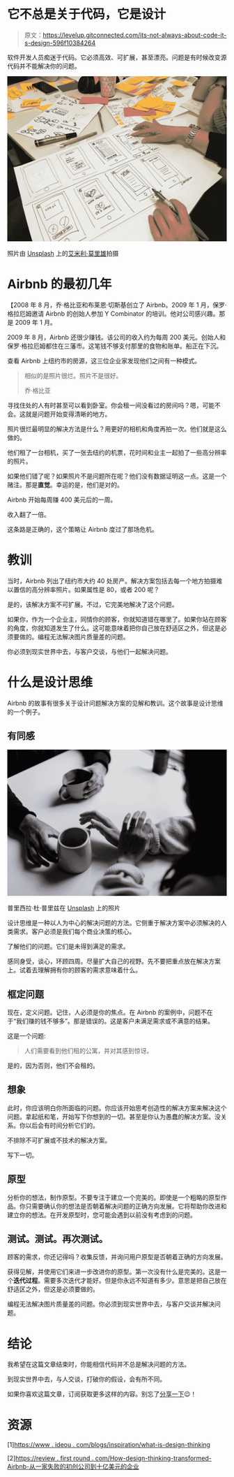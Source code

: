 # 它不总是关于代码，它是设计

> 原文：<https://levelup.gitconnected.com/its-not-always-about-code-it-s-design-596f10384264>

软件开发人员痴迷于代码。它必须高效、可扩展，甚至漂亮。问题是有时候改变源代码并不能解决你的问题。

![](img/92df88bae5cb9554c0f206ad461e62e0.png)

照片由 [Unsplash](https://unsplash.com?utm_source=medium&utm_medium=referral) 上的[艾米利·莫里雄](https://unsplash.com/@amayli?utm_source=medium&utm_medium=referral)拍摄

# Airbnb 的最初几年

【2008 年 8 月，乔·格比亚和布莱恩·切斯基创立了 Airbnb。2009 年 1 月，保罗·格拉厄姆邀请 Airbnb 的创始人参加 Y Combinator 的培训。他对公司感兴趣。那是 2009 年 1 月。

2009 年 8 月，Airbnb 还很少赚钱。该公司的收入约为每周 200 美元。创始人和保罗·格拉厄姆都住在三藩市。这笔钱不够支付那里的食物和账单。船正在下沉。

查看 Airbnb 上纽约市的房源，这三位企业家发现他们之间有一种模式。

> 相似的是照片很烂。照片不是很好。
> 
> 乔·格比亚

寻找住处的人有时甚至可以看到卧室。你会租一间没看过的房间吗？嗯，可能不会。这就是问题开始变得清晰的地方。

照片很烂最明显的解决方法是什么？用更好的相机和角度再拍一次。他们就是这么做的。

他们租了一台相机，买了一张去纽约的机票，花时间和业主一起拍了一些高分辨率的照片。

如果他们错了呢？如果照片不是问题所在呢？他们没有数据证明这一点。这是一个赌注。那是**直觉**。幸运的是，他们是对的。

Airbnb 开始每周赚 400 美元后的一周。

收入翻了一倍。

这条路是正确的，这个策略让 Airbnb 度过了那场危机。

# 教训

当时，Airbnb 列出了纽约市大约 40 处房产。解决方案包括去每一个地方拍摄难以置信的高分辨率照片。如果属性是 80，或者 200 呢？

是的，该解决方案不可扩展。不过，它完美地解决了这个问题。

如果你，作为一个企业主，同情你的顾客，你就知道错在哪里了。如果你站在顾客的角度，你就知道发生了什么。这可能意味着把你自己放在舒适区之外，但这是必须要做的。编程无法解决图片质量差的问题。

你必须到现实世界中去，与客户交谈，与他们一起解决问题。

# 什么是设计思维

Airbnb 的故事有很多关于设计问题解决方案的见解和教训。这个故事是设计思维的一个例子。

## 有同感

![](img/51669e2e1a16ed9ee62928ac5957cd75.png)

普里西拉·杜·普里兹在 [Unsplash](https://unsplash.com?utm_source=medium&utm_medium=referral) 上的照片

设计思维是一种以人为中心的解决问题的方法。它侧重于解决方案中必须解决的人类需求。客户必须是我们每个商业决策的核心。

了解他们的问题。它们是未得到满足的需求。

感同身受，谈心，环顾四周。尽量扩大自己的视野。先不要把重点放在解决方案上。试着去理解拥有你的顾客的需求意味着什么。

## 框定问题

现在，定义问题。记住，人必须是你的焦点。在 Airbnb 的案例中，问题不在于“我们赚的钱不够多”。那是错误的。这是客户未满足需求或不满意的结果。

这是一个问题:

> 人们需要看到他们租的公寓，并对其感到惊讶。

是的，因为否则，他们不会租的。

## 想象

此时，你应该明白你所面临的问题。你应该开始思考创造性的解决方案来解决这个问题。拿起纸和笔，开始写下你想到的一切。甚至是你认为愚蠢的解决方案。没关系。你以后会有时间分析它们的。

不排除不可扩展或不技术的解决方案。

写下一切。

## 原型

分析你的想法，制作原型。不要专注于建立一个完美的。即使是一个粗略的原型作品。你只需要确认你的想法是否朝着解决问题的正确方向发展。它将帮助你改进和建立你的想法。在开发原型时，您可能会遇到以前没有考虑到的问题。

## 测试。测试。再次测试。

顾客的需求，你还记得吗？收集反馈，并询问用户原型是否朝着正确的方向发展。

获得见解，并使用它们来进一步改进你的原型。第一次没有什么是完美的。这是一个**迭代过程**。需要多次迭代才能好。但是你永远不知道有多少。意思是把自己放在舒适区之外，但这是必须要做的。

编程无法解决图片质量差的问题。你必须到现实世界中去，与客户交谈并解决问题。

# 结论

我希望在这篇文章结束时，你能相信代码并不总是解决问题的方法。

到现实世界中去，与人交谈，打破你的假设，会有所不同。

如果你喜欢这篇文章，订阅获取更多这样的内容。别忘了[分享一下](/its-not-always-about-code-it-s-design-596f10384264)😉！

# 资源

[1][https://www . ideou . com/blogs/inspiration/what-is-design-thinking](https://www.ideou.com/blogs/inspiration/what-is-design-thinking)

[2][https://review . first round . com/How-design-thinking-transformed-Airbnb-从一家失败的初创公司到十亿美元的企业](https://review.firstround.com/How-design-thinking-transformed-Airbnb-from-failing-startup-to-billion-dollar-business)
